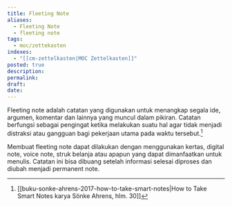 ```yaml
---
title: Fleeting Note
aliases:
  - Fleeting Note
  - fleeting note
tags:
  - moc/zettekasten
indexes:
  - "[[cm-zettelkasten|MOC Zettelkasten]]"
posted: true
description: 
permalink: 
draft: 
date: 
---
```


Fleeting note adalah catatan yang digunakan untuk menangkap segala ide, argumen, komentar dan lainnya yang muncul dalam pikiran. Catatan berfungsi sebagai pengingat ketika melakukan suatu hal agar tidak menjadi distraksi atau gangguan bagi pekerjaan utama pada waktu tersebut.[^1]

Membuat fleeting note dapat dilakukan dengan menggunakan kertas, digital note, voice note, struk belanja atau apapun yang dapat dimanfaatkan untuk menulis. Catatan ini bisa dibuang setelah informasi selesai diproses dan diubah menjadi permanent note.


[^1]: [[buku-sonke-ahrens-2017-how-to-take-smart-notes|How to Take Smart Notes karya Sönke Ahrens, hlm. 30]]